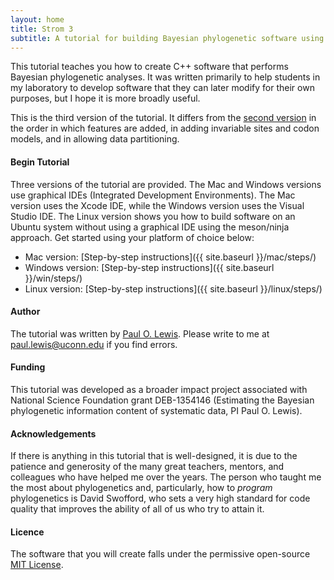 ```yaml
---
layout: home
title: Strom 3
subtitle: A tutorial for building Bayesian phylogenetic software using C++
---
```

<!-- <div class="row" style="display: flex; align-items: center;">
<div class="col-sm-10 col-xs-8">
  <h1 style="font-size: 2.5rem"><b>Strom 3</b></h1>
  <h3>A tutorial for building Bayesian phylogenetic software using C++</h3>
</div>
</div> -->

This tutorial teaches you how to create C++ software that performs Bayesian phylogenetic analyses. It was written primarily to help students in my laboratory to develop software that they can later modify for their own purposes, but I hope it is more broadly useful.

This is the third version of the tutorial. It differs from the [second version](https://phylogeny.uconn.edu/tutorial-v2/) in the order in which features are added, in adding invariable sites and codon models, and in allowing data partitioning. 

#### Begin Tutorial

Three versions of the tutorial are provided. The Mac and Windows versions use graphical IDEs (Integrated Development Environments). The Mac version uses the Xcode IDE, while the Windows version uses the Visual Studio IDE. The Linux version shows you how to build software on an Ubuntu system without using a graphical IDE using the meson/ninja approach. Get started using your platform of choice below:

* Mac version: [Step-by-step instructions]({{ site.baseurl }}/mac/steps/)
* Windows version: [Step-by-step instructions]({{ site.baseurl }}/win/steps/)
* Linux version: [Step-by-step instructions]({{ site.baseurl }}/linux/steps/)

#### Author

The tutorial was written by [Paul O. Lewis](http://phylogeny.uconn.edu). Please write to me at [paul.lewis@uconn.edu](mailto:paul.lewis@uconn.edu) if you find errors.

#### Funding
This tutorial was developed as a broader impact project associated with National Science Foundation grant DEB-1354146 (Estimating the Bayesian phylogenetic information content of systematic data, PI Paul O. Lewis).

#### Acknowledgements

If there is anything in this tutorial that is well-designed, it is due to the patience and generosity of the many great teachers, mentors, and colleagues who have helped me over the years. The person who taught me the most about phylogenetics and, particularly, how to _program_ phylogenetics is David Swofford, who sets a very high standard for code quality that improves the ability of all of us who try to attain it.

#### Licence
The software that you will create falls under the permissive open-source [MIT License](license.html).

